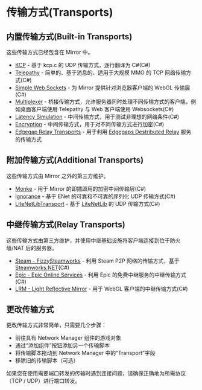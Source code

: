 # 传输方式(Transports)

## 内置传输方式(Built-in Transports)

这些传输方式已经包含在 Mirror 中。

* [KCP](kcp-transport.md) - 基于 kcp.c 的 UDP 传输方式，逐行翻译为 C#(C#)
* [Telepathy](telepathy-transport.md) - 简单的、基于消息的、适用于大规模 MMO 的 TCP 网络传输方式(C#)
* [Simple Web Sockets](websockets-transport/) - 为 Mirror 提供针对浏览器客户端的 WebGL 传输层(C#)
* [Multiplexer](multiplex-transport.md) - 桥接传输方式，允许服务器同时处理不同传输方式的客户端，例如桌面客户端使用 Telepathy 与 Web 客户端使用 Websockets(C#)
* [Latency Simulation](latency-simulaton-transport.md) - 中间传输方式，用于测试非理想的网络条件(C#)
* [Encryption](encryption-transport.md) - 中间传输方式，用于对不同传输方式进行加密(C#)
* [Edgegap Relay Transports](edgegap-transports/) - 用于利用 [Edgegaps Destributed Relay](https://edgegap.com/en/platform/distributed-relay) 服务的传输方式

## 附加传输方式(Additional Transports)

这些传输方式由 Mirror 之外的第三方维护。

* [Monke](https://github.com/JesusLuvsYooh/monke) - 用于 Mirror 的即插即用的加密中间传输层(C#)
* [Ignorance](ignorance.md) - 基于 ENet 的可靠和不可靠的序列化 UDP 传输方式(C#)
* [LiteNetLibTransport](litenetlib-transport.md) - 基于 [LiteNetLib](https://github.com/RevenantX/LiteNetLib) 的 UDP 传输方式(C#)

## 中继传输方式(Relay Transports)

这些传输方式由第三方维护，并使用中继基础设施将客户端连接到位于防火墙/NAT 后的服务器。

* [Steam - FizzySteamworks](fizzysteamworks-transport.md) - 利用 Steam P2P 网络的传输方式，基于 [Steamworks.NET](https://github.com/rlabrecque/Steamworks.NET)(C#)
* [Epic - Epic Online Services](https://github.com/FakeByte/EpicOnlineTransport) - 利用 Epic 的免费中继服务的中继传输方式(C#)
* [LRM - Light Reflective Mirror](https://github.com/Speidy674/Light-Reflective-Mirror) - 用于 WebGL 客户端的中继传输方式(C#)

## 更改传输方式

更改传输方式非常简单，只需要几个步骤：

* 前往具有 Network Manager 组件的游戏对象
* 通过“添加组件”按钮添加另一个传输脚本
* 将传输脚本拖动到 Network Manager 中的“Transport”字段
* 移除旧的传输脚本（可选）

如果您在使用需要端口转发的传输时遇到连接问题，请确保正确地为所需协议（TCP / UDP）进行端口转发。
